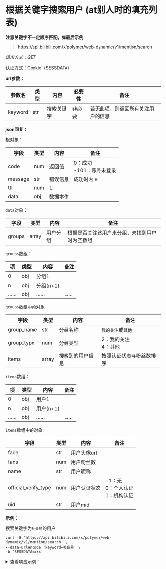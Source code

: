# 根据关键字搜索用户 (at别人时的填充列表)

**注意关键字不一定顺序匹配，如最后示例**

> https://api.bilibili.com/x/polymer/web-dynamic/v1/mention/search

*请求方式：GET*

认证方式：Cookie（SESSDATA）

**url参数：**

| 参数名  | 类型 | 内容       | 必要性 | 备注                               |
| ------- | ---- | ---------- | ------ | ---------------------------------- |
| keyword | str  | 搜索关键字 | 非必要 | 若无此项，则返回所有关注用户的信息 |

**json回复：**

根对象：

| 字段    | 类型 | 内容     | 备注                          |
| ------- | ---- | -------- | ----------------------------- |
| code    | num  | 返回值   | 0：成功<br />-101：账号未登录 |
| message | str  | 错误信息 | 成功时为 `0`                  |
| ttl     | num  | 1        |                               |
| data    | obj  | 数据本体 |                               |

`data`对象：

| 字段   | 类型  | 内容     | 备注                                           |
| ------ | ----- | -------- | ---------------------------------------------- |
| groups | array | 用户分组 | 根据是否关注该用户来分组，未找到用户时为空数组 |

`groups`数组：

| 项   | 类型 | 内容      | 备注 |
| ---- | ---- | --------- | ---- |
| 0    | obj  | 分组1     |      |
| n    | obj  | 分组(n+1) |      |
| ……   | obj  | ……        | ……   |

`groups`数组中的对象：

| 字段       | 类型  | 内容             | 备注                     |
| ---------- | ----- | ---------------- | ------------------------ |
| group_name | str   | 分组名称         | `我的关注`或`其他`       |
| group_type | num   | 分组类型         | 2：我的关注<br />4：其他 |
| items      | array | 搜索到的用户信息 | 按照认证状态与粉丝数排序 |

`items`数组：

| 项   | 类型 | 内容      | 备注 |
| ---- | ---- | --------- | ---- |
| 0    | obj  | 用户1     |      |
| n    | obj  | 用户(n+1) |      |
| ……   | obj  | ……        | ……   |

`items`数组中的对象:

| 字段                 | 类型 | 内容         | 备注                                     |
| -------------------- | ---- | ------------ | ---------------------------------------- |
| face                 | str  | 用户头像url  |                                          |
| fans                 | num  | 用户粉丝数   |                                          |
| name                 | str  | 用户昵称     |                                          |
| official_verify_type | num  | 用户认证状态 | -1：无<br />0：个人认证<br />1：机构认证 |
| uid                  | str  | 用户mid      |                                          |

**示例：**

搜索关键字为`社会易`的用户

```shell
curl -G 'https://api.bilibili.com/x/polymer/web-dynamic/v1/mention/search' \
--data-urlencode 'keyword=社会易' \
-b 'SESSDATA=xxx'
```

<details>
<summary>查看响应示例：</summary>

```json
{
  "code": 0,
  "message": "0",
  "ttl": 1,
  "data": {
    "groups": [
      {
        "group_name": "我的关注",
        "group_type": 2,
        "items": [
          {
            "face": "https://i0.hdslb.com/bfs/face/aebb2639a0d47f2ce1fec0631f412eaf53d4a0be.jpg",
            "fans": 3613,
            "name": "社会易姐QwQ",
            "official_verify_type": -1,
            "uid": "293793435"
          }
        ]
      },
      {
        "group_name": "其他",
        "group_type": 4,
        "items": [
          {
            "face": "https://i0.hdslb.com/bfs/face/dbc456bdec5e7a4806c9d0311d95ebcc6be674cf.jpg",
            "fans": 23464,
            "name": "社会易老师",
            "official_verify_type": -1,
            "uid": "484031754"
          },
          {
            "face": "https://i1.hdslb.com/bfs/face/5497859a550a017d0a51c640d232c539c2f48991.jpg",
            "fans": 11,
            "name": "栄禧貿易株式会社",
            "official_verify_type": -1,
            "uid": "4991467"
          },
          {
            "face": "https://i2.hdslb.com/bfs/face/311cecf9298158b8a5f47ed3e641328ab5c0cfcd.jpg",
            "fans": 10,
            "name": "社会李易儒",
            "official_verify_type": -1,
            "uid": "442101413"
          },
          {
            "face": "https://i2.hdslb.com/bfs/face/2dad05e4748b5e91e1ec5d3c5d4f0904a5bcdaf0.jpg",
            "fans": 8,
            "name": "日本国立貿易株式会社",
            "official_verify_type": -1,
            "uid": "3546589855484501"
          },
          {
            "face": "http://i0.hdslb.com/bfs/face/2ae12d7f71173baa8e00c4cfe97acb5a3de31566.jpg",
            "fans": 6,
            "name": "社会小伙肖子易",
            "official_verify_type": -1,
            "uid": "250129011"
          },
          {
            "face": "https://i2.hdslb.com/bfs/face/1ebb0d4aa8e2c4b532f82983503ec38b62a1820f.jpg",
            "fans": 4,
            "name": "社会主义接班人小易",
            "official_verify_type": -1,
            "uid": "486568790"
          },
          {
            "face": "http://i0.hdslb.com/bfs/face/dccb52f3c15ba1bb99aac3c86e9825842cc95295.jpg",
            "fans": 2,
            "name": "社会你易易",
            "official_verify_type": -1,
            "uid": "497214639"
          },
          {
            "face": "https://i1.hdslb.com/bfs/face/1902cc0b07ab4a5de6110f5adb2691cbf7051f2b.jpg",
            "fans": 1,
            "name": "社会打工不容易",
            "official_verify_type": -1,
            "uid": "3546742186314202"
          },
          {
            "face": "https://i0.hdslb.com/bfs/face/19ee1b5975969a47ba085cd1f628d86a479b9950.jpg",
            "fans": 0,
            "name": "社会交易",
            "official_verify_type": -1,
            "uid": "3493291412687622"
          },
          {
            "face": "https://i0.hdslb.com/bfs/face/de6afbda484e114b7cedeb621c3cbbaef7800988.jpg",
            "fans": 0,
            "name": "不谦易会社恐",
            "official_verify_type": -1,
            "uid": "1602175830"
          },
          {
            "face": "http://i0.hdslb.com/bfs/face/member/noface.jpg",
            "fans": 8,
            "name": "社会易总",
            "official_verify_type": -1,
            "uid": "155817540"
          },
          {
            "face": "https://i0.hdslb.com/bfs/face/member/noface.jpg",
            "fans": 0,
            "name": "社会存在与社会易逝",
            "official_verify_type": -1,
            "uid": "3546578331634371"
          },
          {
            "face": "http://i0.hdslb.com/bfs/face/member/noface.jpg",
            "fans": 0,
            "name": "社会易姐QAQ",
            "official_verify_type": -1,
            "uid": "1983403996"
          },
          {
            "face": "http://i1.hdslb.com/bfs/face/510cde8f4e3eb27aa50177d619a4200bb501797b.jpg",
            "fans": 0,
            "name": "社会易大佬人狠话不多",
            "official_verify_type": -1,
            "uid": "408471763"
          },
          {
            "face": "http://i1.hdslb.com/bfs/face/7324adb53362527a1bf5f20141a6ae4307011ea7.jpg",
            "fans": 0,
            "name": "社会易轩",
            "official_verify_type": -1,
            "uid": "384672256"
          },
          {
            "face": "http://i0.hdslb.com/bfs/face/member/noface.jpg",
            "fans": 0,
            "name": "社会易哥",
            "official_verify_type": -1,
            "uid": "284984452"
          },
          {
            "face": "http://i0.hdslb.com/bfs/face/member/noface.jpg",
            "fans": 0,
            "name": "社会易姐",
            "official_verify_type": -1,
            "uid": "249112673"
          },
          {
            "face": "http://i0.hdslb.com/bfs/face/member/noface.jpg",
            "fans": 0,
            "name": "社会易大佬",
            "official_verify_type": -1,
            "uid": "167967213"
          }
        ]
      }
    ]
  }
}
```

</details>